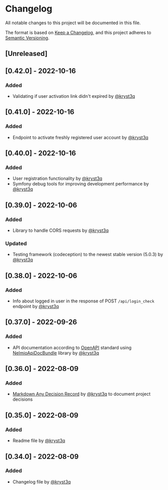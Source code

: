 # Changelog
All notable changes to this project will be documented in this file.

The format is based on [Keep a Changelog](https://keepachangelog.com/en/1.0.0/),
and this project adheres to [Semantic Versioning](https://semver.org/spec/v2.0.0.html).

## [Unreleased]

## [0.42.0] - 2022-10-16
### Added
- Validating if user activation link didn't expired by [@kryst3q](https://github.com/kryst3q)

## [0.41.0] - 2022-10-16
### Added
- Endpoint to activate freshly registered user account by [@kryst3q](https://github.com/kryst3q)

## [0.40.0] - 2022-10-16
### Added
- User registration functionality by [@kryst3q](https://github.com/kryst3q)
- Symfony debug tools for improving development performance by [@kryst3q](https://github.com/kryst3q)

## [0.39.0] - 2022-10-06
### Added
- Library to handle CORS requests by [@kryst3q](https://github.com/kryst3q)
### Updated
- Testing framework (codeception) to the newest stable version (5.0.3) by [@kryst3q](https://github.com/kryst3q)

## [0.38.0] - 2022-10-06
### Added
- Info about logged in user in the response of POST `/api/login_check` endpoint by [@kryst3q](https://github.com/kryst3q)

## [0.37.0] - 2022-09-26
### Added
- API documentation according to [OpenAPI](https://swagger.io/docs/specification/about/) standard using [NelmioApiDocBundle](https://github.com/nelmio/NelmioApiDocBundle) library by [@kryst3q](https://github.com/kryst3q)

## [0.36.0] - 2022-08-09
### Added
- [Markdown Any Decision Record](https://adr.github.io/madr/) by [@kryst3q](https://github.com/kryst3q) to document project decisions

## [0.35.0] - 2022-08-09
### Added 
- Readme file by [@kryst3q](https://github.com/kryst3q)

## [0.34.0] - 2022-08-09
### Added
- Changelog file by [@kryst3q](https://github.com/kryst3q)
